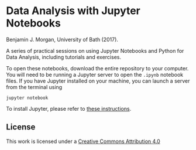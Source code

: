 # Data Analysis with Jupyter Notebooks

Benjamin J. Morgan, University of Bath (2017).

A series of practical sessions on using Jupyter Notebooks and Python for Data Analysis, including tutorials and exercises.

To open these notebooks, download the entire repository to your computer. You will need to be running a Jupyter server to open the `.ipynb` notebook files. If you have Jupyter installed on your machine, you can launch a server from the terminal using

```
jupyter notebook
```

To install Jupyter, please refer to [these instructions](http://jupyter.readthedocs.io/en/latest/install.html).

## License

This work is licensed under a [Creative Commons Attribution 4.0](https://creativecommons.org/licenses/by/4.0/)
